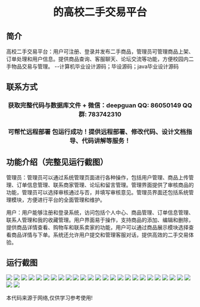 <p><h1 align="center">的高校二手交易平台</h1></p>

## 简介
高校二手交易平台：用户可注册、登录并发布二手商品，管理员可管理商品上架、订单处理和用户信息。提供商品查询、客服聊天、论坛交流等功能，方便校园内二手物品交易与管理。    --计算机毕业设计源码；毕设源码；java毕业设计源码


## 联系方式
<p><h3 align="center">获取完整代码与数据库文件 + 微信：deepguan QQ: 86050149 QQ群: 783742310</h3></p>
<p><h3 align="center">可帮忙远程部署 包运行成功！提供远程部署、修改代码、设计文档指导、代码讲解等服务！</h3></p>

## 功能介绍（完整见运行截图）
管理员：管理员可以通过系统管理页面进行各种操作，包括用户管理、商品上传管理、订单信息管理、联系商家管理、论坛和留言管理。管理界面提供了审核商品的功能，管理员可以选择审核通过与否，并填写审核意见。管理员界面还包括系统管理模块，方便进行平台的全面管理和维护。

用户：用户能够注册和登录系统，访问包括个人中心、商品管理、订单信息管理、联系人管理和我的收藏管理。用户界面易于操作，支持商品的添加、编辑和删除，提供商品详情查看、购物车和联系卖家的功能，用户可以通过商品展示模块选择查看商品详情与下单。系统还允许用户提交和管理客服对话，提供高效的二手交易体验。


## 运行截图
![](https://bs-1329754181.cos.ap-shanghai.myqcloud.com/ssm/CampusSecondHandTradingPlatform6/img/001.jpg)
![](https://bs-1329754181.cos.ap-shanghai.myqcloud.com/ssm/CampusSecondHandTradingPlatform6/img/002.jpg)
![](https://bs-1329754181.cos.ap-shanghai.myqcloud.com/ssm/CampusSecondHandTradingPlatform6/img/003.jpg)
![](https://bs-1329754181.cos.ap-shanghai.myqcloud.com/ssm/CampusSecondHandTradingPlatform6/img/004.jpg)
![](https://bs-1329754181.cos.ap-shanghai.myqcloud.com/ssm/CampusSecondHandTradingPlatform6/img/005.jpg)
![](https://bs-1329754181.cos.ap-shanghai.myqcloud.com/ssm/CampusSecondHandTradingPlatform6/img/006.jpg)
![](https://bs-1329754181.cos.ap-shanghai.myqcloud.com/ssm/CampusSecondHandTradingPlatform6/img/007.jpg)
![](https://bs-1329754181.cos.ap-shanghai.myqcloud.com/ssm/CampusSecondHandTradingPlatform6/img/008.jpg)
![](https://bs-1329754181.cos.ap-shanghai.myqcloud.com/ssm/CampusSecondHandTradingPlatform6/img/009.jpg)
![](https://bs-1329754181.cos.ap-shanghai.myqcloud.com/ssm/CampusSecondHandTradingPlatform6/img/010.jpg)
![](https://bs-1329754181.cos.ap-shanghai.myqcloud.com/ssm/CampusSecondHandTradingPlatform6/img/011.jpg)
![](https://bs-1329754181.cos.ap-shanghai.myqcloud.com/ssm/CampusSecondHandTradingPlatform6/img/012.jpg)
![](https://bs-1329754181.cos.ap-shanghai.myqcloud.com/ssm/CampusSecondHandTradingPlatform6/img/013.jpg)
![](https://bs-1329754181.cos.ap-shanghai.myqcloud.com/ssm/CampusSecondHandTradingPlatform6/img/014.jpg)
![](https://bs-1329754181.cos.ap-shanghai.myqcloud.com/ssm/CampusSecondHandTradingPlatform6/img/015.jpg)
![](https://bs-1329754181.cos.ap-shanghai.myqcloud.com/ssm/CampusSecondHandTradingPlatform6/img/016.jpg)
![](https://bs-1329754181.cos.ap-shanghai.myqcloud.com/ssm/CampusSecondHandTradingPlatform6/img/017.jpg)
![](https://bs-1329754181.cos.ap-shanghai.myqcloud.com/ssm/CampusSecondHandTradingPlatform6/img/018.jpg)
![](https://bs-1329754181.cos.ap-shanghai.myqcloud.com/ssm/CampusSecondHandTradingPlatform6/img/019.jpg)
![](https://bs-1329754181.cos.ap-shanghai.myqcloud.com/ssm/CampusSecondHandTradingPlatform6/img/020.jpg)
![](https://bs-1329754181.cos.ap-shanghai.myqcloud.com/ssm/CampusSecondHandTradingPlatform6/img/021.jpg)
![](https://bs-1329754181.cos.ap-shanghai.myqcloud.com/ssm/CampusSecondHandTradingPlatform6/img/022.jpg)
![](https://bs-1329754181.cos.ap-shanghai.myqcloud.com/ssm/CampusSecondHandTradingPlatform6/img/023.jpg)
![](https://bs-1329754181.cos.ap-shanghai.myqcloud.com/ssm/CampusSecondHandTradingPlatform6/img/024.jpg)
![](https://bs-1329754181.cos.ap-shanghai.myqcloud.com/ssm/CampusSecondHandTradingPlatform6/img/025.jpg)
![](https://bs-1329754181.cos.ap-shanghai.myqcloud.com/ssm/CampusSecondHandTradingPlatform6/img/026.jpg)
![](https://bs-1329754181.cos.ap-shanghai.myqcloud.com/ssm/CampusSecondHandTradingPlatform6/img/027.jpg)

<p>本代码来源于网络,仅供学习参考使用!</p>
